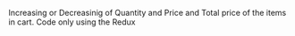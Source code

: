 Increasing or Decreasinig of Quantity and Price and Total price of the items in cart.
Code only using the Redux